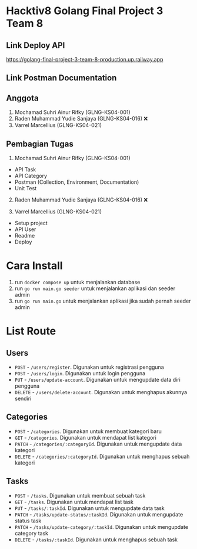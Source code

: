 # Hacktiv8 Golang Final Project 3 Team 8

## Link Deploy API

https://golang-final-project-3-team-8-production.up.railway.app

## Link Postman Documentation

## Anggota

1. Mochamad Suhri Ainur Rifky (GLNG-KS04-001)
2. Raden Muhammad Yudie Sanjaya (GLNG-KS04-016) :x:
3. Varrel Marcellius (GLNG-KS04-021)

## Pembagian Tugas

1. Mochamad Suhri Ainur Rifky (GLNG-KS04-001)

- API Task
- API Category
- Postman (Collection, Environment, Documentation)
- Unit Test

2. Raden Muhammad Yudie Sanjaya (GLNG-KS04-016) :x:


3. Varrel Marcellius (GLNG-KS04-021)

- Setup project
- API User
- Readme
- Deploy

# Cara Install

1. run `docker compose up` untuk menjalankan database
2. run `go run main.go seeder` untuk menjalankan aplikasi dan seeder admin
3. run `go run main.go` untuk menjalankan aplikasi jika sudah pernah seeder admin

# List Route

## Users

- `POST` - `/users/register`. Digunakan untuk registrasi pengguna
- `POST` - `/users/login`. Digunakan untuk login pengguna
- `PUT` - `/users/update-account`. Digunakan untuk mengupdate data diri pengguna
- `DELETE` - `/users/delete-account`. Digunakan untuk menghapus akunnya sendiri

## Categories

- `POST` - `/categories`. Digunakan untuk membuat kategori baru
- `GET` - `/categories`. Digunakan untuk mendapat list kategori
- `PATCH` - `/categories/:categoryId`. Digunakan untuk mengupdate data kategori
- `DELETE` - `/categories/:categoryId`. Digunakan untuk menghapus sebuah kategori

## Tasks

- `POST` - `/tasks`. Digunakan untuk membuat sebuah task
- `GET` - `/tasks`. Digunakan untuk mendapat list task
- `PUT` - `/tasks/:taskId`. Digunakan untuk mengupdate data task
- `PATCH` - `/tasks/update-status/:taskId`. Digunakan untuk mengupdate status task
- `PATCH` - `/tasks/update-category/:taskId`. Digunakan untuk mengupdate category task
- `DELETE` - `/tasks/:taskId`. Digunakan untuk menghapus sebuah task